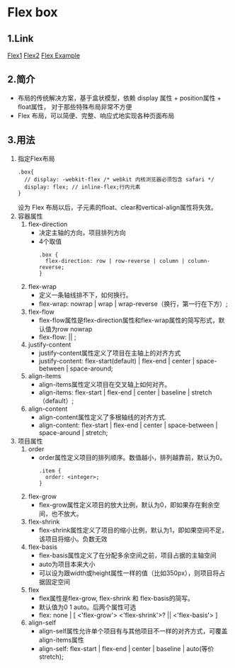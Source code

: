 
# Flex box
## 1.Link
[Flex1](http://www.ruanyifeng.com/blog/2015/07/flex-grammar.html)
[Flex2](http://www.ruanyifeng.com/blog/2015/07/flex-examples.html)
[Flex Example](http://www.ruanyifeng.com/blog/2015/07/flex-grammar.html)
## 2.简介
- 布局的传统解决方案，基于盒状模型，依赖 display 属性 + position属性 + float属性， 对于那些特殊布局非常不方便
- Flex 布局，可以简便、完整、响应式地实现各种页面布局

## 3.用法
1. 指定Flex布局
   ```
   .box{
     // display: -webkit-flex /* webkit 内核浏览器必须包含 safari */
     display: flex; // inline-flex;行内元素
   }
   ```
   设为 Flex 布局以后，子元素的float、clear和vertical-align属性将失效。
2. 容器属性
   1. flex-direction
      - 决定主轴的方向，项目排列方向
      - 4个取值
        ```
        .box {
          flex-direction: row | row-reverse | column | column-reverse;
        }
        ```
   2. flex-wrap
      - 定义一条轴线排不下，如何换行。
      - flex-wrap: nowrap | wrap | wrap-reverse（换行，第一行在下方）;
   3. flex-flow
      - flex-flow属性是flex-direction属性和flex-wrap属性的简写形式，默认值为row nowrap
      - flex-flow: <flex-direction> || <flex-wrap>;
   4. justify-content
      - justify-content属性定义了项目在主轴上的对齐方式
      - justify-content: flex-start(default) | flex-end | center | space-between | space-around;
   5. align-items
      - align-items属性定义项目在交叉轴上如何对齐。
      - align-items: flex-start | flex-end | center | baseline | stretch（default）;
   6. align-content
      - align-content属性定义了多根轴线的对齐方式.
      - align-content: flex-start | flex-end | center | space-between | space-around | stretch;
3. 项目属性
   1. order
      - order属性定义项目的排列顺序。数值越小，排列越靠前，默认为0。
        ```
        .item {
          order: <integer>;
        }
        ```
   2. flex-grow
      - flex-grow属性定义项目的放大比例，默认为0，即如果存在剩余空间，也不放大。
   3. flex-shrink
      - flex-shrink属性定义了项目的缩小比例，默认为1，即如果空间不足，该项目将缩小。负数无效
   4. flex-basis
      - flex-basis属性定义了在分配多余空间之前，项目占据的主轴空间
      - auto为项目本来大小
      - 可以设为跟width或height属性一样的值（比如350px），则项目将占据固定空间
   5. flex
      - flex属性是flex-grow, flex-shrink 和 flex-basis的简写。
      - 默认值为0 1 auto。后两个属性可选
      - flex: none | [ <'flex-grow'> <'flex-shrink'>? || <'flex-basis'> ]
   6. align-self
      - align-self属性允许单个项目有与其他项目不一样的对齐方式，可覆盖align-items属性
      - align-self: flex-start | flex-end | center | baseline | auto(等价stretch);

